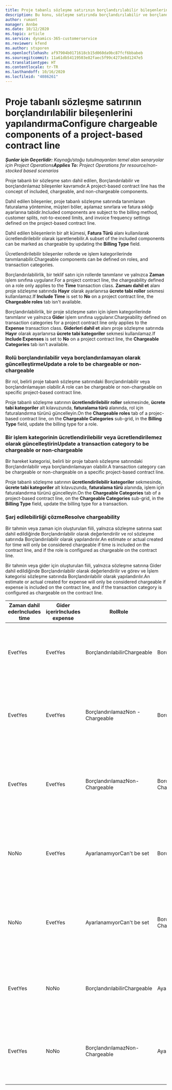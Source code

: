 ```yaml
---
title: Proje tabanlı sözleşme satırının borçlandırılabilir bileşenlerini yapılandırma
description: Bu konu, sözleşme satırında borçlandırılabilir ve borçlandırılamayan bileşenler ayarlanması hakkında bilgiler sağlar.
author: rumant
manager: Annbe
ms.date: 10/12/2020
ms.topic: article
ms.service: dynamics-365-customerservice
ms.reviewer: kfend
ms.author: stsporen
ms.openlocfilehash: af97904b0171618cb15d060da9bc87fcf6bbabeb
ms.sourcegitcommit: 11a61db54119503e82faec5f99c4273e8d1247e5
ms.translationtype: HT
ms.contentlocale: tr-TR
ms.lasthandoff: 10/16/2020
ms.locfileid: "4086261"
---
```

# <a name="configure-chargeable-components-of-a-project-based-contract-line"></a><span data-ttu-id="43887-103">Proje tabanlı sözleşme satırının borçlandırılabilir bileşenlerini yapılandırma</span><span class="sxs-lookup"><span data-stu-id="43887-103">Configure chargeable components of a project-based contract line</span></span>

<span data-ttu-id="43887-104">_**Şunlar için Geçerlidir:** Kaynağı/stoğu tutulmayanları temel alan senaryolar için Project Operations_</span><span class="sxs-lookup"><span data-stu-id="43887-104">_**Applies To:** Project Operations for resource/non-stocked based scenarios_</span></span>

<span data-ttu-id="43887-105">Proje tabanlı bir sözleşme satırı dahil edilen, Borçlandırılabilir ve borçlandırılamaz bileşenler kavramıdır.</span><span class="sxs-lookup"><span data-stu-id="43887-105">A project-based contract line has the concept of included, chargeable, and non-chargeable components.</span></span>

<span data-ttu-id="43887-106">Dahil edilen bileşenler, proje tabanlı sözleşme satırında tanımlanan faturalama yöntemine, müşteri böler, aşılamaz sınırlara ve fatura sıklığı ayarlarına tabidir.</span><span class="sxs-lookup"><span data-stu-id="43887-106">Included components are subject to the billing method, customer splits, not-to-exceed limits, and invoice frequency settings defined on the project-based contract line.</span></span>

<span data-ttu-id="43887-107">Dahil edilen bileşenlerin bir alt kümesi, **Fatura Türü** alanı kullanılarak ücretlendirilebilir olarak işaretlenebilir.</span><span class="sxs-lookup"><span data-stu-id="43887-107">A subset of the included components can be marked as chargeable by updating the **Billing Type** field.</span></span>

<span data-ttu-id="43887-108">Ücretlendirilebilir bileşenler rollerde ve işlem kategorilerinde tanımlanabilir.</span><span class="sxs-lookup"><span data-stu-id="43887-108">Chargeable components can be defined on roles, and transaction categories.</span></span>

<span data-ttu-id="43887-109">Borçlandırılabilirlik, bir teklif satırı için rollerde tanımlanır ve yalnızca **Zaman** işlem sınıfına uygulanır.</span><span class="sxs-lookup"><span data-stu-id="43887-109">For a project contract line, the chargeability defined on a role only applies to the **Time** transaction class.</span></span> <span data-ttu-id="43887-110">**Zamanı dahil et** alanı proje sözleşme satırında **Hayır** olarak ayarlanırsa **ücrete tabi roller** sekmesi kullanılamaz.</span><span class="sxs-lookup"><span data-stu-id="43887-110">If **Include Time** is set to **No** on a project contract line, the **Chargeable roles** tab isn't available.</span></span>

<span data-ttu-id="43887-111">Borçlandırılabilirlik, bir proje sözleşme satırı için işlem kategorilerinde tanımlanır ve yalnızca **Gider** işlem sınıfına uygulanır.</span><span class="sxs-lookup"><span data-stu-id="43887-111">Chargeability defined on transaction categories for a project contract line only applies to the **Expense** transaction class.</span></span> <span data-ttu-id="43887-112">**Giderleri dahil et** alanı proje sözleşme satırında **Hayır** olarak ayarlanırsa **ücrete tabi kategoriler** sekmesi kullanılamaz.</span><span class="sxs-lookup"><span data-stu-id="43887-112">If **Include Expenses** is set to **No** on a project contract line, the **Chargeable Categories** tab isn't available.</span></span>

### <a name="update-a-role-to-be-chargeable-or-non-chargeable"></a><span data-ttu-id="43887-113">Rolü borçlandırılabilir veya borçlandırılamayan olarak güncelleştirme</span><span class="sxs-lookup"><span data-stu-id="43887-113">Update a role to be chargeable or non-chargeable</span></span>

<span data-ttu-id="43887-114">Bir rol, belirli proje tabanlı sözleşme satırındaki Borçlandırılabilir veya borçlandırılamayan olabilir.</span><span class="sxs-lookup"><span data-stu-id="43887-114">A role can be chargeable or non-chargeable on specific project-based contract line.</span></span>

<span data-ttu-id="43887-115">Proje tabanlı sözleşme satırının **ücretlendirilebilir roller** sekmesinde, **ücrete tabi kategoriler** alt kılavuzunda, **faturalama türü** alanında, rol için faturalandırma türünü güncelleyin.</span><span class="sxs-lookup"><span data-stu-id="43887-115">On the **Chargeable roles** tab of a projec-based contract line, on the **Chargeable Categories** sub-grid, in the **Billing Type** field, update the billing type for a role.</span></span>

### <a name="update-a-transaction-category-to-be-chargeable-or-non-chargeable"></a><span data-ttu-id="43887-116">Bir işlem kategorinin ücretlendirilebilir veya ücretlendirilemez olarak güncelleştirin</span><span class="sxs-lookup"><span data-stu-id="43887-116">Update a transaction category to be chargeable or non-chargeable</span></span>

<span data-ttu-id="43887-117">Bir hareket kategorisi, belirli bir proje tabanlı sözleşme satırındaki Borçlandırılabilir veya borçlandırılamayan olabilir.</span><span class="sxs-lookup"><span data-stu-id="43887-117">A transaction category can be chargeable or non-chargeable on a specific project-based contract line.</span></span>

<span data-ttu-id="43887-118">Proje tabanlı sözleşme satırının **ücretlendirilebilir kategoriler** sekmesinde, **ücrete tabi kategoriler** alt kılavuzunda, **faturalama türü** alanında, işlem için faturalandırma türünü güncelleyin.</span><span class="sxs-lookup"><span data-stu-id="43887-118">On the **Chargeable Categories** tab of a project-based contract line, on the **Chargeable Categories** sub-grid, in the **Billing Type** field, update the billing type for a transaction.</span></span>

### <a name="resolve-chargeability"></a><span data-ttu-id="43887-119">Şarj edilebilirliği çözme</span><span class="sxs-lookup"><span data-stu-id="43887-119">Resolve chargeability</span></span>

<span data-ttu-id="43887-120">Bir tahmin veya zaman için oluşturulan fiili, yalnızca sözleşme satırına saat dahil edildiğinde Borçlandırılabilir olarak değerlendirilir ve rol sözleşme satırında Borçlandırılabilir olarak yapılandırılır.</span><span class="sxs-lookup"><span data-stu-id="43887-120">An estimate or actual created for time will only be considered chargeable if time is included on the contract line, and if the role is configured as chargeable on the contract line.</span></span>

<span data-ttu-id="43887-121">Bir tahmin veya gider için oluşturulan fiili, yalnızca sözleşme satırına Gider dahil edildiğinde Borçlandırılabilir olarak değerlendirilir ve görev ve İşlem kategorisi sözleşme satırında Borçlandırılabilir olarak yapılandırılır.</span><span class="sxs-lookup"><span data-stu-id="43887-121">An estimate or actual created for expense will only be considered chargeable if expense is included on the contract line, and if the transaction category is configured as chargeable on the contract line.</span></span>

| <span data-ttu-id="43887-122">Zaman dahil eder</span><span class="sxs-lookup"><span data-stu-id="43887-122">Includes time</span></span> | <span data-ttu-id="43887-123">Gider içerir</span><span class="sxs-lookup"><span data-stu-id="43887-123">Includes expense</span></span> | <span data-ttu-id="43887-124">Rol</span><span class="sxs-lookup"><span data-stu-id="43887-124">Role</span></span> | <span data-ttu-id="43887-125">Kategori</span><span class="sxs-lookup"><span data-stu-id="43887-125">Category</span></span> | <span data-ttu-id="43887-126">Görev</span><span class="sxs-lookup"><span data-stu-id="43887-126">Task</span></span> |
| --- | --- | --- | --- | --- |
| <span data-ttu-id="43887-127">Evet</span><span class="sxs-lookup"><span data-stu-id="43887-127">Yes</span></span> | <span data-ttu-id="43887-128">Evet</span><span class="sxs-lookup"><span data-stu-id="43887-128">Yes</span></span> | <span data-ttu-id="43887-129">Borçlandırılabilir</span><span class="sxs-lookup"><span data-stu-id="43887-129">Chargeable</span></span> | <span data-ttu-id="43887-130">Borçlandırılabilir</span><span class="sxs-lookup"><span data-stu-id="43887-130">Chargeable</span></span> | <span data-ttu-id="43887-131">Bir Zaman fiili faturalama: Ücretli</span><span class="sxs-lookup"><span data-stu-id="43887-131">Billing on a time actual: Chargeable</span></span> </br><span data-ttu-id="43887-132">Geçerli gider faturalama türü: Borçlandırılabilir</span><span class="sxs-lookup"><span data-stu-id="43887-132">Billing type on an expense actual: Chargeable</span></span> |
| <span data-ttu-id="43887-133">Evet</span><span class="sxs-lookup"><span data-stu-id="43887-133">Yes</span></span> | <span data-ttu-id="43887-134">Evet</span><span class="sxs-lookup"><span data-stu-id="43887-134">Yes</span></span> | <span data-ttu-id="43887-135">Borçlandırılamaz</span><span class="sxs-lookup"><span data-stu-id="43887-135">Non - Chargeable</span></span> | <span data-ttu-id="43887-136">Borçlandırılabilir</span><span class="sxs-lookup"><span data-stu-id="43887-136">Chargeable</span></span> | <span data-ttu-id="43887-137">Bir Zaman fiili faturalama: Ücretlendirilemez</span><span class="sxs-lookup"><span data-stu-id="43887-137">Billing on a time actual: Non-Chargeable</span></span> </br><span data-ttu-id="43887-138">Geçerli gider faturalama türü: Borçlandırılabilir</span><span class="sxs-lookup"><span data-stu-id="43887-138">Billing type on an expense actual: Chargeable</span></span> |
| <span data-ttu-id="43887-139">Evet</span><span class="sxs-lookup"><span data-stu-id="43887-139">Yes</span></span> | <span data-ttu-id="43887-140">Evet</span><span class="sxs-lookup"><span data-stu-id="43887-140">Yes</span></span> | <span data-ttu-id="43887-141">Borçlandırılamaz</span><span class="sxs-lookup"><span data-stu-id="43887-141">Non-Chargeable</span></span> | <span data-ttu-id="43887-142">Borçlandırılamaz</span><span class="sxs-lookup"><span data-stu-id="43887-142">Non-Chargeable</span></span> | <span data-ttu-id="43887-143">Bir Zaman fiili faturalama: Ücretlendirilemez</span><span class="sxs-lookup"><span data-stu-id="43887-143">Billing on a time actual: Non-Chargeable</span></span> </br><span data-ttu-id="43887-144">Geçerli gider faturalama türü: Borçlandırılamaz</span><span class="sxs-lookup"><span data-stu-id="43887-144">Billing type on an expense actual: Non-Chargeable</span></span> |
| <span data-ttu-id="43887-145">No</span><span class="sxs-lookup"><span data-stu-id="43887-145">No</span></span> | <span data-ttu-id="43887-146">Evet</span><span class="sxs-lookup"><span data-stu-id="43887-146">Yes</span></span> | <span data-ttu-id="43887-147">Ayarlanamıyor</span><span class="sxs-lookup"><span data-stu-id="43887-147">Can't be set</span></span> | <span data-ttu-id="43887-148">Borçlandırılabilir</span><span class="sxs-lookup"><span data-stu-id="43887-148">Chargeable</span></span> | <span data-ttu-id="43887-149">Bir Zaman fiili faturalama: Kullanılamaz</span><span class="sxs-lookup"><span data-stu-id="43887-149">Billing on a time actual: Not available</span></span> </br><span data-ttu-id="43887-150">Geçerli gider faturalama türü: Borçlandırılabilir</span><span class="sxs-lookup"><span data-stu-id="43887-150">Billing type on an expense actual:Chargeable</span></span> |
| <span data-ttu-id="43887-151">No</span><span class="sxs-lookup"><span data-stu-id="43887-151">No</span></span> | <span data-ttu-id="43887-152">Evet</span><span class="sxs-lookup"><span data-stu-id="43887-152">Yes</span></span> | <span data-ttu-id="43887-153">Ayarlanamıyor</span><span class="sxs-lookup"><span data-stu-id="43887-153">Can't be set</span></span> | <span data-ttu-id="43887-154">Borçlandırılamaz</span><span class="sxs-lookup"><span data-stu-id="43887-154">Non-Chargeable</span></span> | <span data-ttu-id="43887-155">Bir Zaman fiili faturalama: Kullanılamaz</span><span class="sxs-lookup"><span data-stu-id="43887-155">Billing on a time actual: Not available</span></span> </br><span data-ttu-id="43887-156">Geçerli gider faturalama türü: Borçlandırılamaz</span><span class="sxs-lookup"><span data-stu-id="43887-156">Billing type on an expense actual: Non-chargeable</span></span> |
| <span data-ttu-id="43887-157">Evet</span><span class="sxs-lookup"><span data-stu-id="43887-157">Yes</span></span> | <span data-ttu-id="43887-158">No</span><span class="sxs-lookup"><span data-stu-id="43887-158">No</span></span> | <span data-ttu-id="43887-159">Borçlandırılabilir</span><span class="sxs-lookup"><span data-stu-id="43887-159">Chargeable</span></span> | <span data-ttu-id="43887-160">Ayarlanamıyor</span><span class="sxs-lookup"><span data-stu-id="43887-160">Can't be set</span></span> | <span data-ttu-id="43887-161">Bir Zaman fiili faturalama: Ücretli</span><span class="sxs-lookup"><span data-stu-id="43887-161">Billing on a time actual: Chargeable</span></span> </br><span data-ttu-id="43887-162">Geçerli gider faturalama türü: Kullanılamaz</span><span class="sxs-lookup"><span data-stu-id="43887-162">Billing type on an expense actual: Not available</span></span> |
| <span data-ttu-id="43887-163">Evet</span><span class="sxs-lookup"><span data-stu-id="43887-163">Yes</span></span> | <span data-ttu-id="43887-164">No</span><span class="sxs-lookup"><span data-stu-id="43887-164">No</span></span> | <span data-ttu-id="43887-165">Borçlandırılamaz</span><span class="sxs-lookup"><span data-stu-id="43887-165">Non-Chargeable</span></span> | <span data-ttu-id="43887-166">Ayarlanamıyor</span><span class="sxs-lookup"><span data-stu-id="43887-166">Can't be set</span></span> | <span data-ttu-id="43887-167">Bir Zaman fiili faturalama: Ücretlendirilemez</span><span class="sxs-lookup"><span data-stu-id="43887-167">Billing on a time actual: Non-chargeable</span></span> </br> <span data-ttu-id="43887-168">Geçerli gider faturalama türü: Kullanılamaz</span><span class="sxs-lookup"><span data-stu-id="43887-168">Billing type on an expense actual: Not available</span></span> |
